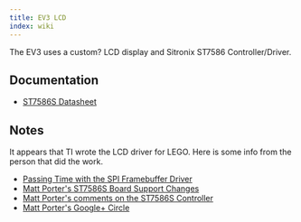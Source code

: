 ```yaml
---
title: EV3 LCD
index: wiki
---
```


The EV3 uses a custom? LCD display and Sitronix ST7586 Controller/Driver.

## Documentation

* [ST7586S Datasheet](http://pdf1.alldatasheet.com/datasheet-pdf/view/326182/SITRONIX/ST7586S.html)

## Notes

It appears that TI wrote the LCD driver for LEGO. Here is some info from the person that did the work.

- [Passing Time with the SPI Framebuffer Driver](http://elinux.org/images/1/19/Passing_Time_With_SPI_Framebuffer_Driver.pdf)
- [Matt Porter's ST7586S Board Support Changes](https://github.com/ohporter/linux/commits/st7586fb)
- [Matt Porter's comments on the ST7586S Controller](https://plus.google.com/+JamesKasper/posts/EtTj24hBao3)
- [Matt Porter's Google+ Circle](https://plus.google.com/108244279740379322507/posts/KfWiuzGRRKx)
